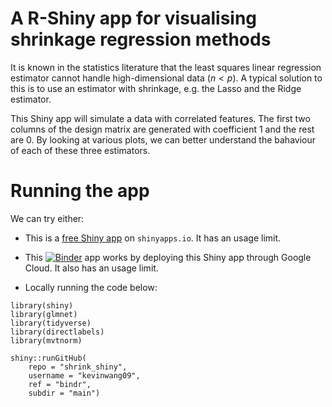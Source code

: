 # A R-Shiny app for visualising shrinkage regression methods 

It is known in the statistics literature that the least squares linear regression estimator cannot handle high-dimensional data ($n < p$). A typical solution to this is to use an estimator with shrinkage, e.g. the Lasso and the Ridge estimator.

This Shiny app will simulate a data with correlated features. The first two columns of the design matrix are generated with coefficient 1 and the rest are 0. By looking at various plots, we can better understand the bahaviour of each of these three estimators. 

# Running the app 

We can try either:
+ This is a [free Shiny app](https://gauss17gon.shinyapps.io/shrink_shiny/) on `shinyapps.io`. It has an usage limit. 

+ This [![Binder](https://mybinder.org/badge_logo.svg)](https://mybinder.org/v2/gh/kevinwang09/shrink_shiny/master?urlpath=shiny/main/) app works by deploying this Shiny app through Google Cloud. It also has an usage limit.

+ Locally running the code below:

```
library(shiny)
library(glmnet)
library(tidyverse)
library(directlabels)
library(mvtnorm)

shiny::runGitHub(
    repo = "shrink_shiny", 
    username = "kevinwang09", 
    ref = "bindr",
    subdir = "main")
```